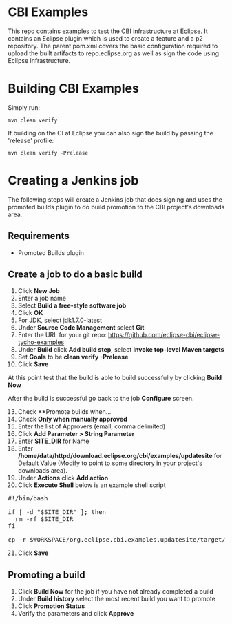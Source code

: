 CBI Examples
============

This repo contains examples to test the CBI infrastructure at Eclipse.
It contains an Eclipse plugin which is used to create a feature and a p2 repository.
The parent pom.xml covers the basic configuration required to upload the built artifacts to
repo.eclipse.org as well as sign the code using Eclipse infrastructure.

Building CBI Examples
=====================

Simply run:

    mvn clean verify


If building on the CI at Eclipse you can also sign the build by
passing the 'release' profile:

    mvn clean verify -Prelease


Creating a Jenkins job
======================

The following steps will create a Jenkins job that does signing and uses
the promoted builds plugin to do build promotion to the CBI project's
downloads area.

Requirements
------------

- Promoted Builds plugin

Create a job to do a basic build
--------------------------------

1. Click **New Job**
2. Enter a job name
3. Select **Build a free-style software job**
4. Click **OK**
5. For JDK, select jdk1.7.0-latest
6. Under **Source Code Management** select **Git**
7. Enter the URL for your git repo: https://github.com/eclipse-cbi/eclipse-tycho-examples
8. Under **Build** click **Add build step**, select **Invoke top-level Maven targets**
9. Set **Goals** to be **clean verify -Prelease**
12. Click **Save**

At this point test that the build is able to build successfully by clicking
**Build Now**

After the build is successful go back to the job **Configure** screen.

13. Check **Promote builds when...
14. Check **Only when manually approved**
15. Enter the list of Approvers (email, comma delimited)
16. Click **Add Parameter > String Parameter**
17. Enter **SITE_DIR** for Name
18. Enter **/home/data/httpd/download.eclipse.org/cbi/examples/updatesite** for
    Default Value (Modify to point to some directory in your project's
    downloads area).
19. Under **Actions** click **Add action**
20. Click **Execute Shell** below is an example shell script

<pre>
#!/bin/bash

if [ -d "$SITE_DIR" ]; then
  rm -rf $SITE_DIR
fi

cp -r $WORKSPACE/org.eclipse.cbi.examples.updatesite/target/repository $SITE_DIR
</pre>

21. Click **Save**

Promoting a build
-----------------

1. Click **Build Now** for the job if you have not already completed a build
2. Under **Build history** select the most recent build you want to promote
3. Click **Promotion Status**
4. Verify the parameters and click **Approve**
